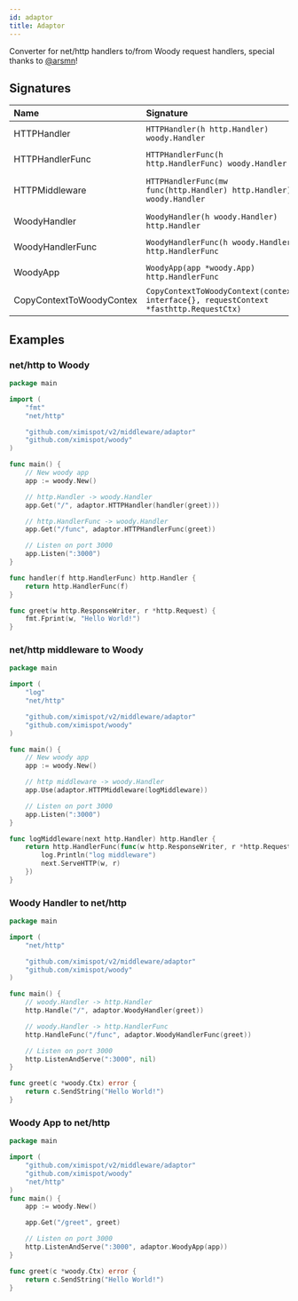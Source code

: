 ```yaml
---
id: adaptor
title: Adaptor
---
```


Converter for net/http handlers to/from Woody request handlers, special thanks to [@arsmn](https://github.com/arsmn)!

## Signatures
| Name | Signature | Description
| :--- | :--- | :---
| HTTPHandler | `HTTPHandler(h http.Handler) woody.Handler` | http.Handler -> woody.Handler
| HTTPHandlerFunc | `HTTPHandlerFunc(h http.HandlerFunc) woody.Handler` | http.HandlerFunc -> woody.Handler
| HTTPMiddleware | `HTTPHandlerFunc(mw func(http.Handler) http.Handler) woody.Handler` | func(http.Handler) http.Handler -> woody.Handler
| WoodyHandler | `WoodyHandler(h woody.Handler) http.Handler` | woody.Handler -> http.Handler
| WoodyHandlerFunc | `WoodyHandlerFunc(h woody.Handler) http.HandlerFunc` | woody.Handler -> http.HandlerFunc
| WoodyApp | `WoodyApp(app *woody.App) http.HandlerFunc` | Woody app -> http.HandlerFunc
| CopyContextToWoodyContex | `CopyContextToWoodyContext(context interface{}, requestContext *fasthttp.RequestCtx)` | context.Context -> fasthttp.RequestCtx

## Examples

### net/http to Woody
```go
package main

import (
	"fmt"
	"net/http"

	"github.com/ximispot/v2/middleware/adaptor"
	"github.com/ximispot/woody"
)

func main() {
	// New woody app
	app := woody.New()

	// http.Handler -> woody.Handler
	app.Get("/", adaptor.HTTPHandler(handler(greet)))

	// http.HandlerFunc -> woody.Handler
	app.Get("/func", adaptor.HTTPHandlerFunc(greet))

	// Listen on port 3000
	app.Listen(":3000")
}

func handler(f http.HandlerFunc) http.Handler {
	return http.HandlerFunc(f)
}

func greet(w http.ResponseWriter, r *http.Request) {
	fmt.Fprint(w, "Hello World!")
}
```

### net/http middleware to Woody
```go
package main

import (
	"log"
	"net/http"

	"github.com/ximispot/v2/middleware/adaptor"
	"github.com/ximispot/woody"
)

func main() {
	// New woody app
	app := woody.New()

	// http middleware -> woody.Handler
	app.Use(adaptor.HTTPMiddleware(logMiddleware))

	// Listen on port 3000
	app.Listen(":3000")
}

func logMiddleware(next http.Handler) http.Handler {
	return http.HandlerFunc(func(w http.ResponseWriter, r *http.Request) {
		log.Println("log middleware")
		next.ServeHTTP(w, r)
	})
}
```

### Woody Handler to net/http
```go
package main

import (
	"net/http"

	"github.com/ximispot/v2/middleware/adaptor"
	"github.com/ximispot/woody"
)

func main() {
	// woody.Handler -> http.Handler
	http.Handle("/", adaptor.WoodyHandler(greet))

  	// woody.Handler -> http.HandlerFunc
	http.HandleFunc("/func", adaptor.WoodyHandlerFunc(greet))

	// Listen on port 3000
	http.ListenAndServe(":3000", nil)
}

func greet(c *woody.Ctx) error {
	return c.SendString("Hello World!")
}
```

### Woody App to net/http
```go
package main

import (
	"github.com/ximispot/v2/middleware/adaptor"
	"github.com/ximispot/woody"
	"net/http"
)
func main() {
	app := woody.New()

	app.Get("/greet", greet)

	// Listen on port 3000
	http.ListenAndServe(":3000", adaptor.WoodyApp(app))
}

func greet(c *woody.Ctx) error {
	return c.SendString("Hello World!")
}
```
